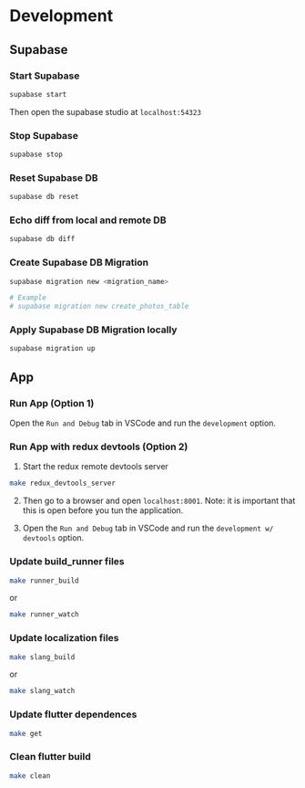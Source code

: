 # Development

## Supabase

### Start Supabase

```sh
supabase start
```

Then open the supabase studio at `localhost:54323`

### Stop Supabase

```sh
supabase stop
```

### Reset Supabase DB

```sh
supabase db reset
```

### Echo diff from local and remote DB

```sh
supabase db diff
```

### Create Supabase DB Migration

```sh
supabase migration new <migration_name>

# Example
# supabase migration new create_photos_table
```

### Apply Supabase DB Migration locally

```sh
supabase migration up
```

## App

### Run App (Option 1)

Open the `Run and Debug` tab in VSCode and run the `development` option.

### Run App with redux devtools (Option 2)

1. Start the redux remote devtools server

```sh
make redux_devtools_server
```

2. Then go to a browser and open `localhost:8001`. Note: it is important that
   this is open before you tun the application.

3. Open the `Run and Debug` tab in VSCode and run the `development w/ devtools`
   option.

### Update build_runner files

```sh
make runner_build
```

or

```sh
make runner_watch
```

### Update localization files

```sh
make slang_build
```

or

```sh
make slang_watch
```

### Update flutter dependences

```sh
make get
```

### Clean flutter build

```sh
make clean
```
